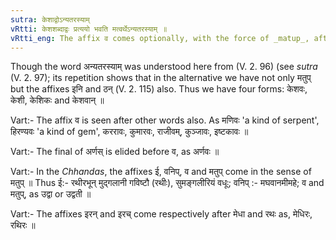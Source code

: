 ```yaml
---
sutra: केशाद्वोऽन्यतरस्याम्
vRtti: केशशब्दाद्वः प्रत्ययो भवति मत्वर्थेऽन्यतरस्याम् ॥
vRtti_eng: The affix व comes optionally, with the force of _matup_, after _kesa_.
---
```

Though the word अन्यतरस्याम् was understood here from (V. 2. 96) (see _sutra_ (V. 2. 97); its repetition shows that in the alternative we have not only मतुप् but the affixes इनि and ठन् (V. 2. 115) also. Thus we have four forms: केशवः, केशी, केशिकः and केशवान् ॥

Vart:- The affix व is seen after other words also. As मणिवः 'a kind of serpent', हिरण्यवः 'a kind of gem', कररावः, कुमारवः, राजीवम्, कुञ्जावः, इष्टकावः ॥

Vart:- The final of अर्णस् is elided before व, as अर्णवः ॥

Vart:- In the _Chhandas_, the affixes ई, वनिप्, व and मतुप् come in the sense of मतुप् ॥ Thus ई:- रथीरभून् मुद्गलानी गविष्टौ (रथीः), सुमङ्गलीरियं वधूः; वनिप् :- मघवानमीमहे; व and मतुप्, as उद्वा or उद्वती ॥

Vart:- The affixes इरन् and इरच् come respectively after मेधा and रथः as, मेधिरः, रथिरः ॥
